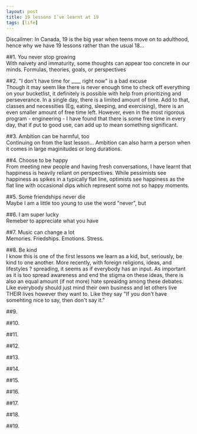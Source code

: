```yaml
---
layout: post
title: 19 lessons I've learnt at 19
tags: [life]
---
```


Discailmer: In Canada, 19 is the big year when teens move on to adulthood, hence why we have 19 lessons rather than the usual 18...

##1. You never stop growing <br>
With naivety and immaturity, some thoughts can appear too concrete in our minds. Formulas, theories, goals, or perspectives

##2. "I don't have time for ____ right now" is a bad excuse <br>
Though it may seem like there is never enough time to check off everything on your bucketlist, it definitely is possible with help from prioritizing and perseverance. In a single day, there is a limited amount of time. Add to that, classes and necessities (Eg, eating, sleeping, and exercising), there is an even smaller amount of free time left. However, even in the most rigorous program - engineering - I have found that there is some free time in every day, that if put to good use, can add up to mean something significant. 

##3. Ambition can be harmful, too <br>
Continuing on from the last lesson... Ambition can also harm a person when it comes in large maginitudes or long durations. 

##4. Choose to be happy <br>
From meeting new people and having fresh conversations, I have learnt that happiness is heavily reliant on perspectives. While pessimists see happiness as spikes in a typically flat line, optimists see happiness as the flat line with occasional dips which represent some not so happy moments. 

##5. Some friendships never die <br>
Maybe I am a little too young to use the word "never", but

##6. I am super lucky <br>
Remeber to appreciate what you have 

##7. Music can change a lot <br>
Memories. Friedships. Emotions. Stress. 

##8. Be kind <br>
I know this is one of the first lessons we learn as a kid, but, seriously, be kind to one another. More recently, with foreign religions, ideas, and lifestyles ? spreading, it seems as if everybody has an input. As important as it is too spread awareness and end the stigma on these ideas, there is also an equal amount (if not more) hate spreaidng among these debates. Like everybody should just mind their own business and let others live THEIR lives however they want to. Like they say "If you don't have somehting nice to say, then don't say it."

##9. <br>

##10. <br>

##11. <br>

##12. <br>

##13. <br>

##14. <br>

##15. <br>

##16. <br>

##17. <br>

##18. <br>

##19. <br>